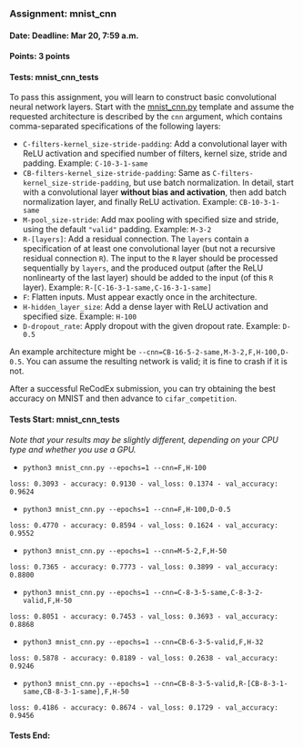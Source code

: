 ### Assignment: mnist_cnn
#### Date: Deadline: Mar 20, 7:59 a.m.
#### Points: 3 points
#### Tests: mnist_cnn_tests

To pass this assignment, you will learn to construct basic convolutional
neural network layers. Start with the
[mnist_cnn.py](https://github.com/ufal/npfl114/tree/master/labs/04/mnist_cnn.py)
template and assume the requested architecture is described by the `cnn`
argument, which contains comma-separated specifications of the following layers:
- `C-filters-kernel_size-stride-padding`: Add a convolutional layer with ReLU
  activation and specified number of filters, kernel size, stride and padding.
  Example: `C-10-3-1-same`
- `CB-filters-kernel_size-stride-padding`: Same as
  `C-filters-kernel_size-stride-padding`, but use batch normalization.
  In detail, start with a convolutional layer **without bias and activation**,
  then add batch normalization layer, and finally ReLU activation.
  Example: `CB-10-3-1-same`
- `M-pool_size-stride`: Add max pooling with specified size and stride, using
  the default `"valid"` padding.
  Example: `M-3-2`
- `R-[layers]`: Add a residual connection. The `layers` contain a specification
  of at least one convolutional layer (but not a recursive residual connection `R`).
  The input to the `R` layer should be processed sequentially by `layers`, and the
  produced output (after the ReLU nonlinearty of the last layer) should be added
  to the input (of this `R` layer).
  Example: `R-[C-16-3-1-same,C-16-3-1-same]`
- `F`: Flatten inputs. Must appear exactly once in the architecture.
- `H-hidden_layer_size`: Add a dense layer with ReLU activation and specified
  size. Example: `H-100`
- `D-dropout_rate`: Apply dropout with the given dropout rate. Example: `D-0.5`

An example architecture might be `--cnn=CB-16-5-2-same,M-3-2,F,H-100,D-0.5`.
You can assume the resulting network is valid; it is fine to crash if it is not.

After a successful ReCodEx submission, you can try obtaining the best accuracy
on MNIST and then advance to `cifar_competition`.

#### Tests Start: mnist_cnn_tests
_Note that your results may be slightly different, depending on your CPU type and whether you use a GPU._
- `python3 mnist_cnn.py --epochs=1 --cnn=F,H-100`
```
loss: 0.3093 - accuracy: 0.9130 - val_loss: 0.1374 - val_accuracy: 0.9624
```
- `python3 mnist_cnn.py --epochs=1 --cnn=F,H-100,D-0.5`
```
loss: 0.4770 - accuracy: 0.8594 - val_loss: 0.1624 - val_accuracy: 0.9552
```
- `python3 mnist_cnn.py --epochs=1 --cnn=M-5-2,F,H-50`
```
loss: 0.7365 - accuracy: 0.7773 - val_loss: 0.3899 - val_accuracy: 0.8800
```
- `python3 mnist_cnn.py --epochs=1 --cnn=C-8-3-5-same,C-8-3-2-valid,F,H-50`
```
loss: 0.8051 - accuracy: 0.7453 - val_loss: 0.3693 - val_accuracy: 0.8868
```
- `python3 mnist_cnn.py --epochs=1 --cnn=CB-6-3-5-valid,F,H-32`
```
loss: 0.5878 - accuracy: 0.8189 - val_loss: 0.2638 - val_accuracy: 0.9246
```
- `python3 mnist_cnn.py --epochs=1 --cnn=CB-8-3-5-valid,R-[CB-8-3-1-same,CB-8-3-1-same],F,H-50`
```
loss: 0.4186 - accuracy: 0.8674 - val_loss: 0.1729 - val_accuracy: 0.9456
```
#### Tests End:
